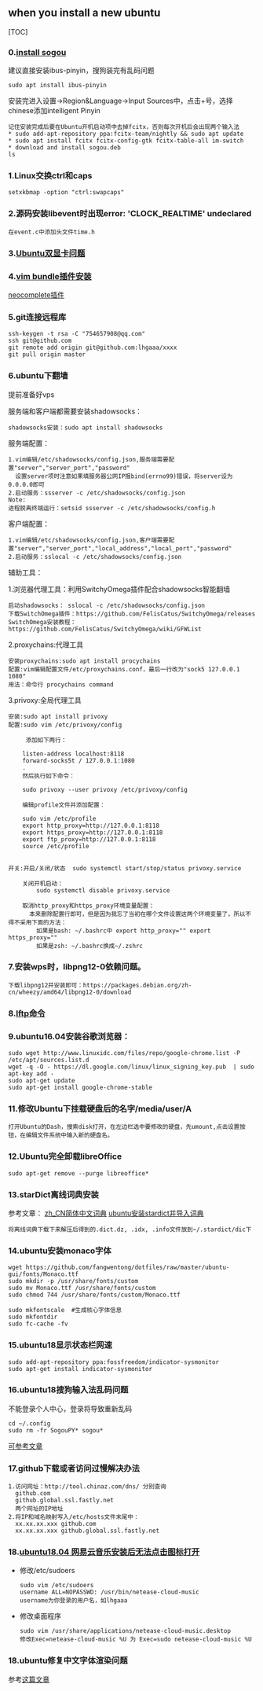## when you install a new ubuntu 


[TOC]

### 0.[install sogou](http://blog.csdn.net/iamplane/article/details/70447517)

建议直接安装ibus-pinyin，搜狗装完有乱码问题
```
sudo apt install ibus-pinyin
```
安装完进入设置->Region&Language->Input Sources中，点击+号，选择chinese添加intelligent Pinyin

```
记住安装完成后要在Ubuntu开机启动项中去掉fcitx，否则每次开机后会出现两个输入法
* sudo add-apt-repository ppa:fcitx-team/nightly && sudo apt update 
* sudo apt install fcitx fcitx-config-gtk fcitx-table-all im-switch 
* download and install sogou.deb
ls
```

### 1.Linux交换ctrl和caps

```
setxkbmap -option "ctrl:swapcaps"
```

### 2.源码安装libevent时出现error: 'CLOCK_REALTIME' undeclared

```
在event.c中添加头文件time.h
```

### 3.[Ubuntu双显卡问题](http://blog.csdn.net/liufunan/article/details/52090382)

### 4.[vim bundle插件安装](https://www.baidu.com/link?url=fjgYKY0AYp1bG7LRNdQfArXezKyQ0FtkI_0CTJKopxm3wZR2-mDkUBcJQiiimJrZPtAKk0FQdiGp2R48Sbd2Ka&wd=&eqid=e251922f00009d9c0000000359819670)
  [neocomplete插件](https://github.com/Shougo/neocomplete.vim)

### 5.git连接远程库

```
ssh-keygen -t rsa -C "754657908@qq.com"
ssh git@github.com
git remote add origin git@github.com:lhgaaa/xxxx
git pull origin master
```

### 6.ubuntu下翻墙

提前准备好vps

服务端和客户端都需要安装shadowsocks：

```
shadowsocks安装：sudo apt install shadowsocks
```

服务端配置：

```
1.vim编辑/etc/shadowsocks/config.json,服务端需要配置"server","server_port","password"
  设置server项时注意如果填服务器公网IP报bind(errno99)错误，将server设为0.0.0.0即可
2.启动服务：ssserver -c /etc/shadowsocks/config.json
Note:
进程脱离终端运行：setsid ssserver -c /etc/shadowsocks/config.h
```

客户端配置：

```
1.vim编辑/etc/shadowsocks/config.json,客户端需要配置"server","server_port","local_address","local_port","password"
2.启动服务：sslocal -c /etc/shadowsocks/config.json
```

辅助工具：

1.浏览器代理工具：利用SwitchyOmega插件配合shadowsocks智能翻墙

```
启动shadowsocks： sslocal -c /etc/shadowsocks/config.json
下载SwitchOmega插件：https://github.com/FelisCatus/SwitchyOmega/releases
SwitchOmega安装教程：https://github.com/FelisCatus/SwitchyOmega/wiki/GFWList
```

2.proxychains:代理工具

```
安装proxychains:sudo apt install procychains
配置:vim编辑配置文件/etc/proxychains.conf，最后一行改为"sock5 127.0.0.1 1080"
用法：命令行 procychains command
```

3.privoxy:全局代理工具

```
安装:sudo apt install privoxy
配置:sudo vim /etc/privoxy/config

	 添加如下两行：
	 
	listen-address localhost:8118
	forward-socks5t / 127.0.0.1:1080 
	.
	然后执行如下命令：
	
	sudo privoxy --user privoxy /etc/privoxy/config
	
	编辑profile文件并添加配置：
	
	sudo vim /etc/profile
	export http_proxy=http://127.0.0.1:8118
	export https_proxy=http://127.0.0.1:8118
	export ftp_proxy=http://127.0.0.1:8118
	source /etc/profile

	
开关:开启/关闭/状态  sudo systemctl start/stop/status privoxy.service
    
    关闭开机启动：
        sudo systemctl disable privoxy.service

    取消http_proxy和https_proxy环境变量配置：
      本来删除配置行即可，但是因为我忘了当初在哪个文件设置这两个环境变量了，所以不得不采用下面的方法：
        如果是bash: ~/.bashrc中 export http_proxy="" export https_proxy=""
        如果是zsh: ~/.bashrc换成~/.zshrc
```



### 7.安装wps时，libpng12-0依赖问题。

```
下载libpng12并安装即可：https://packages.debian.org/zh-cn/wheezy/amd64/libpng12-0/download
```

### 8.[lftp命令](http://man.linuxde.net/lftp)


### 9.ubuntu16.04安装谷歌浏览器：

```
sudo wget http://www.linuxidc.com/files/repo/google-chrome.list -P /etc/apt/sources.list.d
wget -q -O - https://dl.google.com/linux/linux_signing_key.pub  | sudo apt-key add -
sudo apt-get update 
sudo apt-get install google-chrome-stable
```

### 11.修改Ubuntu下挂载硬盘后的名字/media/user/A

```
打开Ubuntu的Dash，搜索disk打开，在左边栏选中要修改的硬盘，先umount,点击设置按钮，在编辑文件系统中输入新的硬盘名。
```

### 12.Ubuntu完全卸载libreOffice

```
sudo apt-get remove --purge libreoffice*
```

### 13.starDict离线词典安装
参考文章：
[zh_CN简体中文词典](http://download.huzheng.org/zh_CN/)
[ubuntu安装stardict并导入词典](http://blog.163.com/green_pool/blog/static/101915526201231211343824/)

```
将离线词典下载下来解压后得到的.dict.dz, .idx, .info文件放到~/.stardict/dic下
```
### 14.ubuntu安装monaco字体

```
wget https://github.com/fangwentong/dotfiles/raw/master/ubuntu-gui/fonts/Monaco.ttf
sudo mkdir -p /usr/share/fonts/custom
sudo mv Monaco.ttf /usr/share/fonts/custom
sudo chmod 744 /usr/share/fonts/custom/Monaco.ttf

sudo mkfontscale  #生成核心字体信息
sudo mkfontdir
sudo fc-cache -fv
```

### 15.ubuntu18显示状态栏网速

```
sudo add-apt-repository ppa:fossfreedom/indicator-sysmonitor 
sudo apt-get install indicator-sysmonitor
```

### 16.ubuntu18搜狗输入法乱码问题

不能登录个人中心，登录将导致重新乱码

```
cd ~/.config
sudo rm -fr SogouPY* sogou*
```

[可参考文章](http://blog.csdn.net/fuchaosz/article/details/51882935)


### 17.github下载或者访问过慢解决办法

```
1.访问网址：http://tool.chinaz.com/dns/ 分别查询
  github.com
  github.global.ssl.fastly.net
  两个网址的IP地址
2.将IP和域名映射写入/etc/hosts文件末尾中：
  xx.xx.xx.xxx github.com
  xx.xx.xx.xxx github.global.ssl.fastly.net

```

### 18.[ubuntu18.04 网易云音乐安装后无法点击图标打开](https://www.jianshu.com/p/cfa2c46b2e04)

- 修改/etc/sudoers

  ```
  sudo vim /etc/sudoers
  username ALL=NOPASSWD: /usr/bin/netease-cloud-music
  username为你登录的用户名，如lhgaaa
  ```
- 修改桌面程序

  ```
  sudo vim /usr/share/applications/netease-cloud-music.desktop
  修改Exec=netease-cloud-music %U 为 Exec=sudo netease-cloud-music %U
  ```

### 18.ubuntu修复中文字体渲染问题

参考[这篇文章](https://www.synscope.com/1015/ubuntu%E4%BF%AE%E5%A4%8D%E4%B8%AD%E6%96%87%E5%AD%97%E4%BD%93%E6%B8%B2%E6%9F%93%E9%97%AE%E9%A2%98/)
